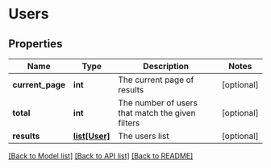 # Users

## Properties
Name | Type | Description | Notes
------------ | ------------- | ------------- | -------------
**current_page** | **int** | The current page of results | [optional] 
**total** | **int** | The number of users that match the given filters | [optional] 
**results** | [**list[User]**](User.md) | The users list | [optional] 

[[Back to Model list]](../README.md#documentation-for-models) [[Back to API list]](../README.md#documentation-for-api-endpoints) [[Back to README]](../README.md)

